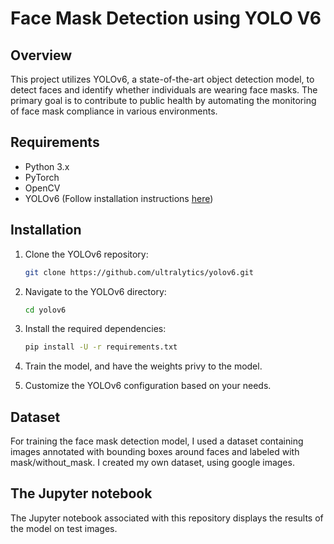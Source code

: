 # Face Mask Detection using YOLO V6



## Overview

This project utilizes YOLOv6, a state-of-the-art object detection model, to detect faces and identify whether individuals are wearing face masks. The primary goal is to contribute to public health by automating the monitoring of face mask compliance in various environments.

## Requirements

- Python 3.x
- PyTorch
- OpenCV
- YOLOv6 (Follow installation instructions [here](https://github.com/ultralytics/yolov6))

## Installation

1. Clone the YOLOv6 repository:

    ```bash
    git clone https://github.com/ultralytics/yolov6.git
    ```

2. Navigate to the YOLOv6 directory:

    ```bash
    cd yolov6
    ```

3. Install the required dependencies:

    ```bash
    pip install -U -r requirements.txt
    ```

4.  Train the model, and have the weights privy to the model.
   
5.  Customize the YOLOv6 configuration based on your needs.

## Dataset

For training the face mask detection model, I used a dataset containing images annotated with bounding boxes around faces and labeled with mask/without_mask. I created my own dataset, using google images. 

## The Jupyter notebook

The Jupyter notebook associated with this repository displays the results of the model on test images.
